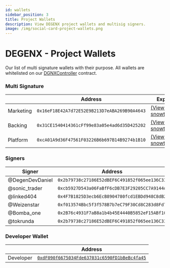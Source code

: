 ```yaml
---
id: wallets
sidebar_position: 3
title: Project Wallets
description: View DEGENX project wallets and multisig signers.
image: /img/social-card-project-wallets.png
---
```


# DEGENX - Project Wallets

Our list of multi signature wallets with their purpose. All wallets are whitelisted on our [DGNXController](https://snowtrace.io/address/0x223b26cc3d0154ee9b625e94eb194940a8ca3867) contract.

### Multi Signature

|           | Address                                                                                                 | Explorer |
| --------- | ----------------------------------------------------------------------------------------------------------------------- |--|
| Marketing | `0x16eF18E42A7d72E52E9B213D7eABA269B90A4643` | [(View on snowtrace.io)](https://snowtrace.io/address/0x16eF18E42A7d72E52E9B213D7eABA269B90A4643) |
| Backing   | `0x31CE1540414361cFf99e83a05e4ad6d35D425202` | [(View on snowtrace.io)](https://snowtrace.io/address/0x31CE1540414361cFf99e83a05e4ad6d35D425202) |
| Platform  | `0xcA01A9d36F47561F03226B6b697B14B9274b1B10` | [(View on snowtrace.io)](https://snowtrace.io/address/0xcA01A9d36F47561F03226B6b697B14B9274b1B10) |

### Signers

| Signer          | Address                                      |
| --------------- | -------------------------------------------- |
| @DegenDevDaniel | `0x2b79738c27186E52dBEF6C491852f065ee136C33` |
| @sonic_trader   | `0xcb5927D543a06FaBfF6cDB7E3F29205CC7A9144d` |
| @linked404      | `0x4F7B1825D3ecb6EcB8904780fcd1EBDd948C8dB2` |
| @Weizenstar     | `0xf013574Bbc5f3f578B7b7eC79F30Cd8C283d8Fd7` |
| @Bomba_one      | `0x2B76c4931F7aB8a1b4b45E4440B5852eF15ABf10` |
| @tokrunda       | `0x2b79738c27186E52dBEF6C491852f065ee136C33` |

### Developer Wallet

|           | Address                                                                                                                 |
| --------- | ----------------------------------------------------------------------------------------------------------------------- |
| Developer | [`0xdF090f6675034Fde637031c6590FD1bBeBc4fa45`](https://snowtrace.io/address/0xdF090f6675034Fde637031c6590FD1bBeBc4fa45) |
